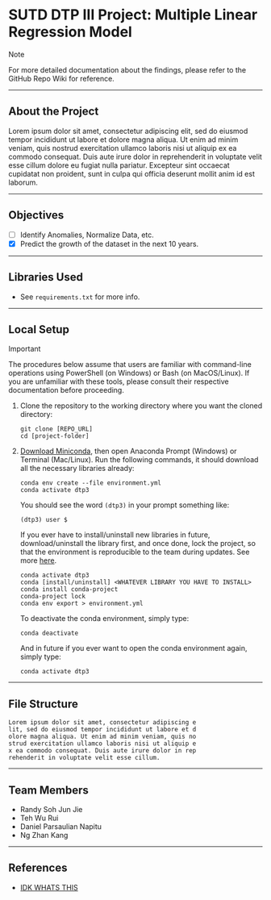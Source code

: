 # SUTD DTP III Project: Multiple Linear Regression Model
> [!NOTE]
> For more detailed documentation about the findings, please refer
> to the GitHub Repo Wiki for reference.

---
## About the Project
Lorem ipsum dolor sit amet, consectetur adipiscing elit, sed do eiusmod tempor incididunt ut labore et dolore magna aliqua. Ut enim ad minim veniam, quis nostrud exercitation ullamco laboris nisi ut aliquip ex ea commodo consequat. Duis aute irure dolor in reprehenderit in voluptate velit esse cillum dolore eu fugiat nulla pariatur. Excepteur sint occaecat cupidatat non proident, sunt in culpa qui officia deserunt mollit anim id est laborum.

---
## Objectives
- [ ] Identify Anomalies, Normalize Data, etc.
- [X] Predict the growth of the dataset in the next 10 years.

---
## Libraries Used
- See `requirements.txt` for more info.

---
## Local Setup
> [!IMPORTANT]
> The procedures below assume that users are familiar with command-line operations using PowerShell (on Windows) or Bash (on MacOS/Linux). If you are unfamiliar with these tools, please consult their respective documentation before proceeding.
1. Clone the repository to the working directory where you want the cloned directory:
     ```commandline 
     git clone [REPO_URL]
     cd [project-folder]
     ```
2. [Download Miniconda](https://www.anaconda.com/docs/getting-started/miniconda/install), then open Anaconda Prompt (Windows) or Terminal (Mac/Linux). Run the following commands, it should download all the necessary libraries already:
     ```commandline
     conda env create --file environment.yml
     conda activate dtp3
     ```
   You should see the word `(dtp3)` in your prompt something like:
     ```commandline
     (dtp3) user $
     ```
   If you ever have to install/uninstall new libraries in future, download/uninstall the library first, and once done, lock the project, so that the environment is reproducible to the team during updates. See more [here](https://www.anaconda.com/docs/tools/working-with-conda/environments#locking-an-environment).
   ```commandline
   conda activate dtp3
   conda [install/uninstall] <WHATEVER LIBRARY YOU HAVE TO INSTALL>
   conda install conda-project
   conda-project lock
   conda env export > environment.yml
   ```
   To deactivate the conda environment, simply type:
   ```commandline
   conda deactivate
   ```
   And in future if you ever want to open the conda environment again, simply type:
   ```commandline
   conda activate dtp3
   ```
   
---
## File Structure
```plaintext
Lorem ipsum dolor sit amet, consectetur adipiscing e
lit, sed do eiusmod tempor incididunt ut labore et d
olore magna aliqua. Ut enim ad minim veniam, quis no
strud exercitation ullamco laboris nisi ut aliquip e
x ea commodo consequat. Duis aute irure dolor in rep
rehenderit in voluptate velit esse cillum.
```

---
## Team Members
- Randy Soh Jun Jie
- Teh Wu Rui
- Daniel Parsaulian Napitu
- Ng Zhan Kang

---
## References
- [IDK WHATS THIS](www.google.com)